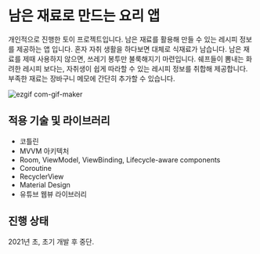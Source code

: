 
# 남은 재료로 만드는 요리 앱

개인적으로 진행한 토이 프로젝트입니다. 남은 재료를 활용해 만들 수 있는 레시피 정보를 제공하는 앱 입니다. 혼자 자취 생활을 하다보면 대체로 식재료가 남습니다. 남은 재료를 제때 사용하지 않으면, 쓰레기 봉투만 불룩해지기 마련입니다. 쉐프들이 뽐내는 화려한 레시피 보다는, 자취생이 쉽게 따라할 수 있는 레시피 정보를 취합해 제공합니다. 부족한 재료는 장바구니 메모에 간단히 추가할 수 있습니다.

![ezgif com-gif-maker](https://user-images.githubusercontent.com/69025586/151304938-fb445e21-cc66-498f-9ce0-77daf3cafd48.gif)

## 적용 기술 및 라이브러리
- 코틀린
- MVVM 아키텍처
- Room, ViewModel, ViewBinding, Lifecycle-aware components 
- Coroutine
- RecyclerView
- Material Design
- 유튜브 웹뷰 라이브러리

## 진행 상태
2021년 초, 초기 개발 후 중단.
